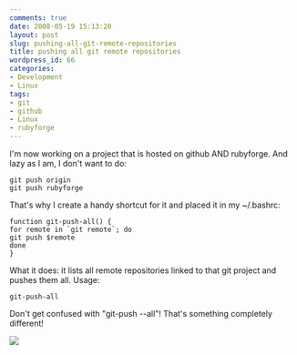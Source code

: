 ```yaml
---
comments: true
date: 2008-05-19 15:13:20
layout: post
slug: pushing-all-git-remote-repositories
title: pushing all git remote repositories
wordpress_id: 66
categories:
- Development
- Linux
tags:
- git
- github
- Linux
- rubyforge
---
```


I'm now working on a project that is hosted on github AND rubyforge. And lazy as I am, I don't want to do:

```
git push origin
git push rubyforge
```

That's why I create a handy shortcut for it and placed it in my ~/.bashrc:

```
function git-push-all() {
for remote in `git remote`; do
git push $remote
done
}
```

What it does: it lists all remote repositories linked to that git project and pushes them all. Usage:

```
git-push-all
```

Don't get confused with "git-push --all"! That's something completely different!

[![](/images/uploads/2008/05/something-completely-different-300x221.jpg)](/images/uploads/2008/05/something-completely-different.jpg)
